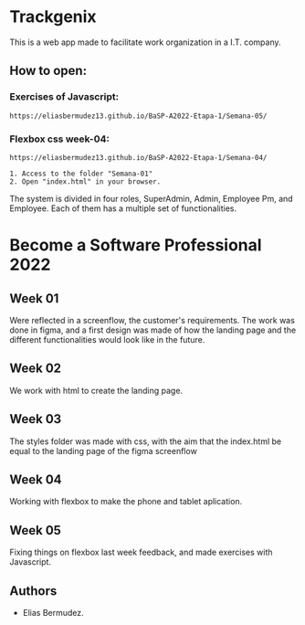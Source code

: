 # Trackgenix
This is a web app made to facilitate work organization in a I.T. company.

## How to open:
### Exercises of Javascript:
```
https://eliasbermudez13.github.io/BaSP-A2022-Etapa-1/Semana-05/
```
### Flexbox css week-04:
```
https://eliasbermudez13.github.io/BaSP-A2022-Etapa-1/Semana-04/
```
```
1. Access to the folder "Semana-01"
2. Open "index.html" in your browser.
```
The system is divided in four roles, SuperAdmin, Admin, Employee Pm, and Employee.
Each of them has a multiple set of functionalities.
# Become a Software Professional 2022

## Week 01
Were reflected in a screenflow, the customer's requirements.
The work was done in figma, and a first design was made of how the landing page and the different functionalities would look like in the future.
## Week 02
We work with html to create the landing page.
## Week 03
The styles folder was made with css, with the aim that the index.html be equal to the landing page of the figma screenflow
## Week 04
Working with flexbox to make the phone and tablet aplication.
## Week 05
Fixing things on flexbox last week feedback, and made exercises with Javascript.

## Authors
- Elias Bermudez.